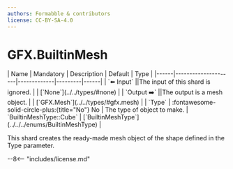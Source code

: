 ```yaml
---
authors: Formabble & contributors
license: CC-BY-SA-4.0
---
```



# GFX.BuiltinMesh

<div class="sh-parameters" markdown="1">
| Name | Mandatory | Description | Default | Type |
|------|---------------------|-------------|---------|------|
| `⬅️ Input` ||The input of this shard is ignored. | | [`None`](../../types/#none) |
| `Output ➡️` ||The output is a mesh object. | | [`GFX.Mesh`](../../types/#gfx.mesh) |
| `Type` | :fontawesome-solid-circle-plus:{title="No"} No  | The type of object to make. | `BuiltinMeshType::Cube` | [`BuiltinMeshType`](../../../enums/BuiltinMeshType) |

</div>

This shard creates the ready-made mesh object of the shape defined in the Type parameter.

--8<-- "includes/license.md"

